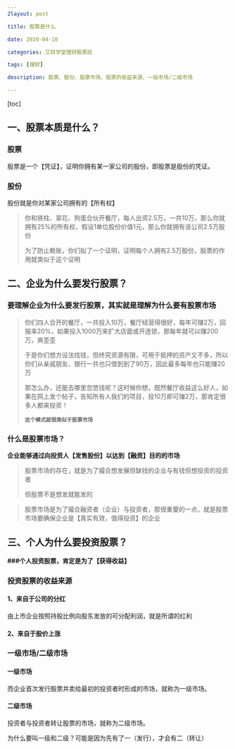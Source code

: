 ```yaml
---
2layout: post

title: 股票是什么

date: 2020-04-10

categories: 艾财学堂理财股票班

tags: [理财]

description: 股票、股份、股票市场、股票的收益来源、一级市场/二级市场

---
```


[toc]

## 一、股票本质是什么？
### 股票

股票是一个【凭证】，证明你拥有某一家公司的股份，即股票是股份的凭证。

### 股份

股份就是你对某家公司拥有的【所有权】

> 你和铁柱、翠花、狗蛋合伙开餐厅，每人出资2.5万，一共10万，那么你就拥有25%的所有权，假设1单位股份价值1元，那么你就拥有该公司2.5万股份
>
> 为了防止赖账，你们拟了一个证明，证明每个人拥有2.5万股份，股票的作用就类似于这个证明

## 二、企业为什么要发行股票？

### 要理解企业为什么要发行股票，其实就是理解为什么要有股票市场

> 你们四人合开的餐厅，一共投入10万，餐厅经营得很好，每年可赚2万，回报率20%，如果投入1000万来扩大店面或开连锁，那每年就可以赚200万，爽歪歪
>
> 于是你们想方设法找钱，但终究资源有限，可用于抵押的资产又不多，所以你们从亲戚朋友、银行一共也只借到到了90万，因此最多每年也只能赚20万
>
> 那怎么办，还能去哪里忽悠钱呢？这时候你想，既然餐厅收益这么好人，如果在网上发个帖子，告知所有人我们的项目，投10万即可赚2万，那肯定很多人都来投资！
>
> **`这个模式就很类似于股票市场`**

### 什么是股票市场？
**企业能够通过向投资人【发售股份】以达到【融资】目的的市场**

> 股票市场的存在，就是为了撮合想发展但缺钱的企业与有钱但想投资的投资者
>
> 但股票不是想发就能发的

> 股票市场是为了撮合融资者（企业）与投资者，那很重要的一点，就是股票市场要确保企业是【真实有效，值得投资】的企业

## 三、个人为什么要投资股票？

**###个人投资股票，肯定是为了【获得收益】**

### 投资股票的收益来源

#### 1、来自于公司的分红

由上市企业按照持股比例向股东发放的可分配利润，就是所谓的红利

#### 2、来自于股价上涨

### 一级市场/二级市场

#### 一级市场
而企业首次发行股票并卖给最初的投资者时形成的市场，就称为一级市场。

#### 二级市场
投资者与投资者转让股票的市场，就称为二级市场。

为什么要叫一级和二级？可能是因为先有了一（发行），才会有二（转让）